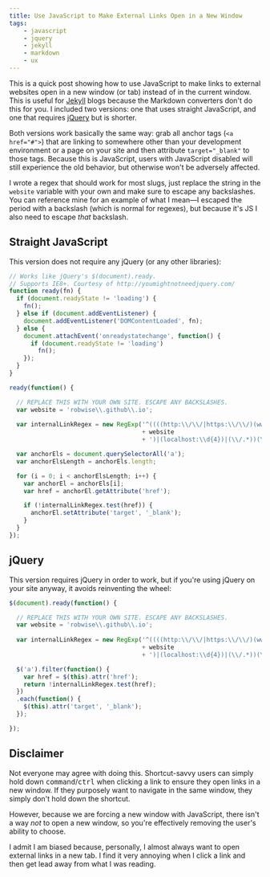 ```yaml
---
title: Use JavaScript to Make External Links Open in a New Window
tags:
    - javascript
    - jquery
    - jekyll
    - markdown
    - ux
---
```


This is a quick post showing how to use JavaScript to make links to external websites open in a new window (or tab) instead of in the current window. This is useful for [Jekyll][jekyll] blogs because the Markdown converters don't do this for you. I included two versions: one that uses straight JavaScript, and one that requires [jQuery][jquery] but is shorter.

Both versions work basically the same way: grab all anchor tags (`<a href="#">`) that are linking to somewhere other than your development environment or a page on your site and then attribute `target="_blank"` to those tags. Because this is JavaScript, users with JavaScript disabled will still experience the old behavior, but otherwise won't be adversely affected.

I wrote a regex that should work for most slugs, just replace the string in the `website` variable with your own and make sure to escape any backslashes. You can reference mine for an example of what I mean&mdash;I escaped the period with a backslash (which is normal for regexes), but because it's JS I also need to escape *that* backslash.

## Straight JavaScript

This version does not require any jQuery (or any other libraries):

```js
// Works like jQuery's $(document).ready.
// Supports IE8+. Courtesy of http://youmightnotneedjquery.com/
function ready(fn) {
  if (document.readyState != 'loading') {
    fn();
  } else if (document.addEventListener) {
    document.addEventListener('DOMContentLoaded', fn);
  } else {
    document.attachEvent('onreadystatechange', function() {
      if (document.readyState != 'loading')
        fn();
    });
  }
}

ready(function() {

  // REPLACE THIS WITH YOUR OWN SITE. ESCAPE ANY BACKSLASHES.
  var website = 'robwise\\.github\\.io';
 
  var internalLinkRegex = new RegExp('^((((http:\\/\\/|https:\\/\\/)(www\\.)?)?'
                                     + website
                                     + ')|(localhost:\\d{4})|(\\/.*))(\\/.*)?$', '');

  var anchorEls = document.querySelectorAll('a');
  var anchorElsLength = anchorEls.length;

  for (i = 0; i < anchorElsLength; i++) {
    var anchorEl = anchorEls[i];
    var href = anchorEl.getAttribute('href');

    if (!internalLinkRegex.test(href)) {
      anchorEl.setAttribute('target', '_blank');
    }
  }
});
```

## jQuery
This version requires jQuery in order to work, but if you're using jQuery on your site anyway, it avoids reinventing the wheel:

```js
$(document).ready(function() {

  // REPLACE THIS WITH YOUR OWN SITE. ESCAPE ANY BACKSLASHES.
  var website = 'robwise\\.github\\.io';
  
  var internalLinkRegex = new RegExp('^((((http:\\/\\/|https:\\/\\/)(www\\.)?)?'
                                     + website
                                     + ')|(localhost:\\d{4})|(\\/.*))(\\/.*)?$', '');

  $('a').filter(function() {
    var href = $(this).attr('href');
    return !internalLinkRegex.test(href);
  })
  .each(function() {
    $(this).attr('target', '_blank');
  });

});
```


## Disclaimer
Not everyone may agree with doing this. Shortcut-savvy users can simply hold down <kbd>command</kbd>/<kbd>ctrl</kbd> when clicking a link to ensure they open links in a new window. If they purposely want to navigate in the same window, they simply don't hold down the shortcut. 

However, because we are forcing a new window with JavaScript, there isn't a way *not* to open a new window, so you're effectively removing the user's ability to choose.

I admit I am biased because, personally, I almost always want to open external links in a new tab. I find it very annoying when I click a link and then get lead away from what I was reading.

[jquery]: http://jquery.com
[jekyll]: http://jekyllrb.com
